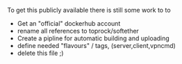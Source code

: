To get this publicly available there is still some work to to 

* Get an "official" dockerhub account
* rename all references to toprock/softether
* Create a pipline for automatic building and uploading 
* define needed "flavours" / tags, (server,client,vpncmd)
* delete this file ;) 
